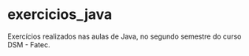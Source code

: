 # exercicios_java
Exercícios realizados nas aulas de Java, no segundo semestre do curso DSM - Fatec.
